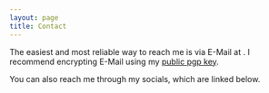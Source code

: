 ```yaml
---
layout: page
title: Contact
---
```

The easiest and most reliable way to reach me is via E-Mail at <span id="j8901fui4"></span>. I recommend encrypting E-Mail using my <a href="https://yeldirium.de/leutloff-hannes_pgp-public-key.key" target="_blank">public pgp key</a>.

You can also reach me through my socials, which are linked below.
